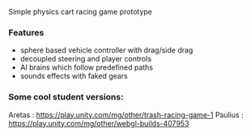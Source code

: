 Simple physics cart racing game prototype

### Features
- sphere based vehicle controller with drag/side drag
- decoupled steering and player controls
- AI brains which follow predefined paths
- sounds effects with faked gears

### Some cool student versions: 
Aretas : https://play.unity.com/mg/other/trash-racing-game-1
Paulius : https://play.unity.com/mg/other/webgl-builds-407953
